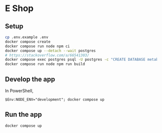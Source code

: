 # E Shop

## Setup

```sh
cp .env.example .env
docker compose create
docker compose run node npm ci
docker compose up --detach --wait postgres
# https://stackoverflow.com/a/66541303/
docker compose exec postgres psql -U postgres -c "CREATE DATABASE metabase"
docker compose run node npm run build
```

## Develop the app

In PowerShell,

```ps
$Env:NODE_ENV="development"; docker compose up
```

## Run the app

```sh
docker compose up
```
